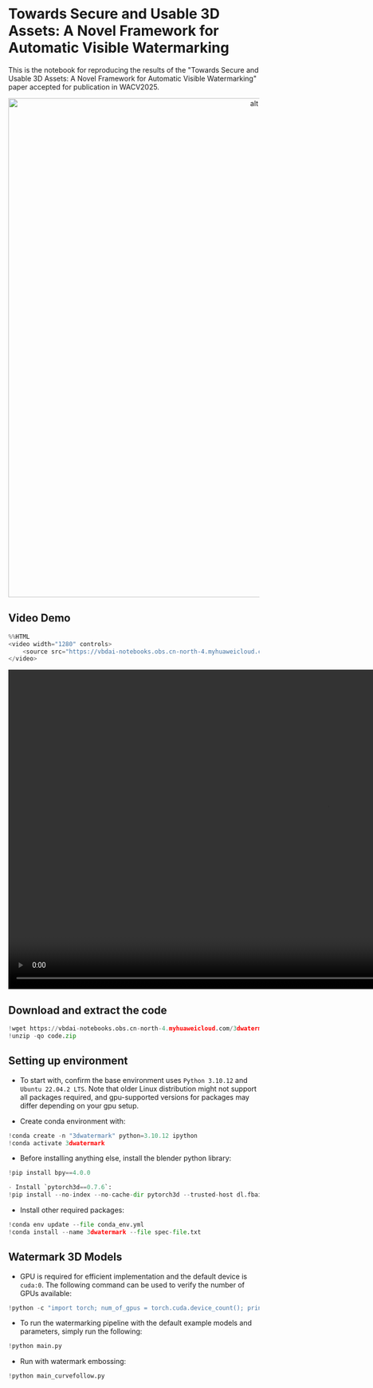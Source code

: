 # Towards Secure and Usable 3D Assets: A Novel Framework for Automatic Visible Watermarking
This is the notebook for reproducing the results of the "Towards Secure and Usable 3D Assets: A Novel Framework for Automatic Visible Watermarking" paper accepted for publication in WACV2025.

<p align="center">
<center>
<img src="https://vbdai-notebooks.obs.cn-north-4.myhuaweicloud.com/3dwatermark/framework.png" alt="alt text" width="1000">
</center>
</p> 

## Video Demo


```python
%%HTML
<video width="1280" controls>
    <source src="https://vbdai-notebooks.obs.cn-north-4.myhuaweicloud.com/3dwatermark/video_demo.mp4" type="video/mp4">
</video>
```


<video width="1280" controls>
    <source src="https://vbdai-notebooks.obs.cn-north-4.myhuaweicloud.com/3dwatermark/video_demo.mp4" type="video/mp4">
</video>



## Download and extract the code


```python
!wget https://vbdai-notebooks.obs.cn-north-4.myhuaweicloud.com/3dwatermark/code.zip 
!unzip -qo code.zip
```

## Setting up environment
- To start with, confirm the base environment uses `Python 3.10.12` and `Ubuntu 22.04.2 LTS`. Note that older Linux distribution might not support all packages required, and gpu-supported versions for packages may differ depending on your gpu setup. 

- Create conda environment with:  


```python
!conda create -n "3dwatermark" python=3.10.12 ipython
!conda activate 3dwatermark
```

- Before installing anything else, install the blender python library:  


```python
!pip install bpy==4.0.0
```


```python
- Install `pytorch3d==0.7.6`:  
!pip install --no-index --no-cache-dir pytorch3d --trusted-host dl.fbaipublicfiles.com -f https://dl.fbaipublicfiles.com/pytorch3d/packaging/wheels/py310_cu121_pyt221/download.html
```

- Install other required packages:  


```python
!conda env update --file conda_env.yml
!conda install --name 3dwatermark --file spec-file.txt
```

## Watermark 3D Models
- GPU is required for efficient implementation and the default device is `cuda:0`. The following command can be used to verify the number of GPUs available:


```python
!python -c "import torch; num_of_gpus = torch.cuda.device_count(); print(num_of_gpus)"
```

- To run the watermarking pipeline with the default example models and parameters, simply run the following:


```python
!python main.py
```

- Run with watermark embossing:  


```python
!python main_curvefollow.py
```
